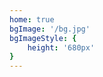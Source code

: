 ```yaml
---
home: true
bgImage: '/bg.jpg'
bgImageStyle: {
	height: '680px'
}
---
```

<style lang="css" scoped>
	.home-blog-hero {
		position: relative!important;
	}		
	.hero-link-box {
		transition: transform 0.25s ease-in-out 0.26s, opacity 0.25s ease-in-out 0.26s; 
		transform: translateY(0px); 
		opacity: 1;
		width: 100%;
    position: absolute;
    top: 500px;
    text-align: center;
    -webkit-animation: breathe-down-animation 1s linear 0s infinite alternate;
    animation: breathe-down-animation 1s linear 0s infinite alternate;
	}
	.hero-link-box .hero-link {
		display: inline-block;
    width: 3rem;
    height: 3rem;
    line-height: 3rem;
    border-radius: 50%;
    font-size: 1.6rem;
    text-align: center;
    cursor: pointer;
    box-shadow: var(--box-shadow);
    color: #fff;
		font-weight: 500;
	}
	.hero-link-box .hero-link i {
		color: #fff;
	}
	.fa-chevron-down:before {
    content: "\f078";
	}
</style>

<script lang="javascript">
  // let linkbox = document.querySelector('.hero-link');
  // linkbox.addEventListener('click',function () {
  //   document.body.scrollTop = 650;
  //   document.documentElement.scrollTop = 680;
  // })

</script>